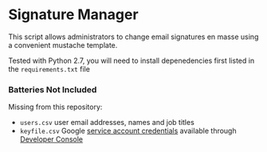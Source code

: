 # Signature Manager

This script allows administrators to change email signatures en masse using a convenient mustache template.

Tested with Python 2.7, you will need to install depenedencies first listed in the `requirements.txt` file

### Batteries Not Included

Missing from this repository:

- `users.csv` user email addresses, names and job titles
- `keyfile.csv` Google [service account credentials](https://developers.google.com/identity/protocols/OAuth2ServiceAccount) available through [Developer Console](https://console.developers.google.com/iam-admin/serviceaccounts/)
